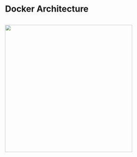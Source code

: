 # Docker Architecture

<br>

<img src="https://drive.usercontent.google.com/download?id=100QCMwG8MXrrFYqO9tm2eTPg31Frfnsq" height=420 weight=420>

<br>
